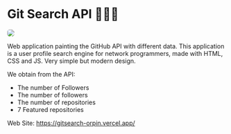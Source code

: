 # Git Search API 🏴🏴🏴

<p>
    <img src='https://firebasestorage.googleapis.com/v0/b/emprendeyourlifestyle.appspot.com/o/Proyectos%2FgitSearch.png?alt=media&token=8a9c8a3b-f80e-4ef6-bc13-6d4fb2d8fa43' style='border-radius: 5px;'></img>
</p>

Web application painting the GitHub API with different data. This application is a user profile search engine for network programmers, made with HTML, CSS and JS. Very simple but modern design.


We obtain from the API:
- The number of Followers
- The number of followers
- The number of repositories
- 7 Featured repositories


Web Site: https://gitsearch-orpin.vercel.app/
